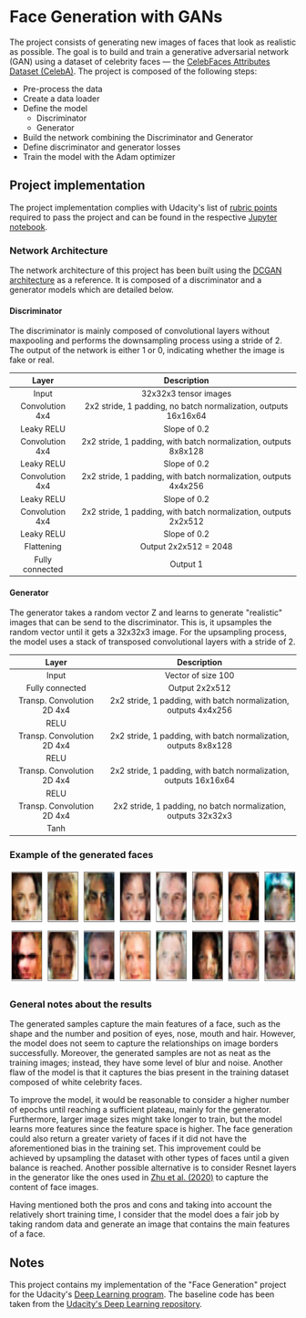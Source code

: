 # Face Generation with GANs
The project consists of generating new images of faces that look as realistic as possible. The goal is to build and train a generative adversarial network (GAN) using a dataset of celebrity faces — the [CelebFaces Attributes Dataset (CelebA)](http://mmlab.ie.cuhk.edu.hk/projects/CelebA.html). The project is composed of the following steps:
* Pre-process the data
* Create a data loader
* Define the model
  * Discriminator
  * Generator
* Build the network combining the Discriminator and Generator
* Define discriminator and generator losses
* Train the model with the Adam optimizer

## Project implementation
The project implementation complies with Udacity's list of [rubric points](https://review.udacity.com/#!/rubrics/2261/view) required to pass the project and can be found in the respective [Jupyter notebook](./dlnd_face_generation.ipynb).

### Network Architecture
The network architecture of this project has been built using the [DCGAN architecture](https://arxiv.org/pdf/1511.06434.pdf) as a reference. It is composed of a discriminator and a generator models which are detailed below.

#### Discriminator
The discriminator is mainly composed of convolutional layers without maxpooling and performs the downsampling process using a stride of 2. The output of the network is either 1 or 0, indicating whether the image is fake or real.

| Layer         		|     Description	        					                                |
|:-----------------:|:-----------------------------------------------------------------:|
| Input         		| 32x32x3 tensor images   				                        	        |
| Convolution 4x4  	| 2x2 stride, 1 padding, no batch normalization, outputs 16x16x64 	|
| Leaky RELU		    |	Slope of 0.2										                         	        |
| Convolution 4x4  	| 2x2 stride, 1 padding, with batch normalization, outputs 8x8x128  |
| Leaky RELU		    |	Slope of 0.2										                         	        |
| Convolution 4x4  	| 2x2 stride, 1 padding, with batch normalization, outputs 4x4x256  |
| Leaky RELU		    |	Slope of 0.2										                         	        |
| Convolution 4x4  	| 2x2 stride, 1 padding, with batch normalization, outputs 2x2x512  |
| Leaky RELU		    |	Slope of 0.2										                         	        |
| Flattening	   		| Output 2x2x512 = 2048                             								|
| Fully connected 	| Output 1									                                        |

#### Generator
The generator takes a random vector Z and learns to generate "realistic" images that can be send to the discriminator. This is, it upsamples the random vector until it gets a 32x32x3 image. For the upsampling process, the model uses a stack of transposed convolutional layers with a stride of 2.

| Layer         	           | Description     	        					                                |
|:--------------------------:|:------------------------------------------------------------------:|
| Input         		         | Vector of size 100 			                        	                |
| Fully connected 	         | Output 2x2x512						                                          |
| Transp. Convolution 2D 4x4 | 2x2 stride, 1 padding, with batch normalization, outputs 4x4x256 	|
| RELU		                   |              										                         	        |
| Transp. Convolution 2D 4x4 | 2x2 stride, 1 padding, with batch normalization, outputs 8x8x128 	|
| RELU		                   |              										                         	        |
| Transp. Convolution 2D 4x4 | 2x2 stride, 1 padding, with batch normalization, outputs 16x16x64 	|
| RELU		                   |              										                         	        |
| Transp. Convolution 2D 4x4 | 2x2 stride, 1 padding, no   batch normalization, outputs 32x32x3 	|
| Tanh		                   |              										                         	        |

### Example of the generated faces
<img src="assets/output_faces.png" alt="Example of the generated faces" height="200"/>

### General notes about the results
The generated samples capture the main features of a face, such as the shape and the number and position of eyes, nose, mouth and hair. However, the model does not seem to capture the relationships on image borders successfully. Moreover, the generated samples are not as neat as the training images; instead, they have some level of blur and noise. Another flaw of the model is that it captures the bias present in the training dataset composed of white celebrity faces.

To improve the model, it would be reasonable to consider a higher number of epochs until reaching a sufficient plateau, mainly for the generator. Furthermore, larger image sizes might take longer to train, but the model learns more features since the feature space is higher. The face generation could also return a greater variety of faces if it did not have the aforementioned bias in the training set. This improvement could be achieved by upsampling the dataset with other types of faces until a given balance is reached. Another possible alternative is to consider Resnet layers in the generator like the ones used in [Zhu et al. (2020)](https://arxiv.org/pdf/1703.10593.pdf) to capture the content of face images.

Having mentioned both the pros and cons and taking into account the relatively short training time, I consider that the model does a fair job by taking random data and generate an image that contains the main features of a face.

## Notes
This project contains my implementation of the "Face Generation" project for the Udacity's [Deep Learning program](https://www.udacity.com/course/deep-learning-nanodegree--nd101). The baseline code has been taken from the [Udacity's Deep Learning repository](https://github.com/udacity/deep-learning-v2-pytorch).
